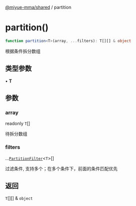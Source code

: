 [@miyue-mma/shared](../index.md) / partition

# partition()

```ts
function partition<T>(array, ...filters): T[][] & object
```

根据条件拆分数组

## 类型参数

• **T**

## 参数

### array

readonly `T`[]

待拆分数组

### filters

...[`PartitionFilter`](../type-aliases/PartitionFilter.md)\<`T`\>[]

过滤条件, 支持多个；在多个条件下，前面的条件匹配优先

## 返回

`T`[][] & `object`
